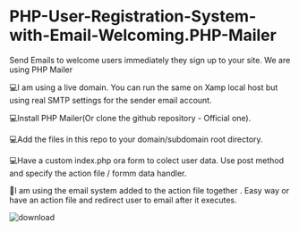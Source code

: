# PHP-User-Registration-System-with-Email-Welcoming.PHP-Mailer
Send Emails to welcome users immediately they sign up to your site. We are using PHP Mailer

💻I am using a live domain. You can run the same on Xamp local host but using real SMTP settings for the sender email account.

💻Install PHP Mailer(Or clone the github repository - Official one).

💻Add the files in this repo to your domain/subdomain root directory.

💻Have a custom index.php ora form to colect user data. Use post method and specify the action file / formm data handler.

📡I am using the email system added to the action file together . Easy way or have an action file and redirect user to email after it executes.


![download](https://user-images.githubusercontent.com/97826144/179850943-24faba02-c690-4c8b-b7a5-0662d22d964b.png)

